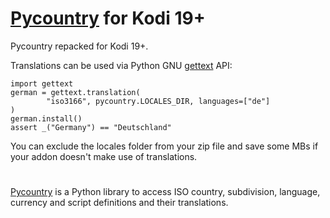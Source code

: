 # [Pycountry][pycountry-website] for Kodi 19+

Pycountry repacked for Kodi 19+.

Translations can be used via Python GNU [gettext][gettext-website] API:

```
import gettext
german = gettext.translation(
        "iso3166", pycountry.LOCALES_DIR, languages=["de"]
)
german.install()
assert _("Germany") == "Deutschland"
```

You can exclude the locales folder from your zip file and save some MBs if your addon doesn't make use of translations.


# 
[Pycountry][pycountry-website] is a Python library to access ISO country, subdivision, language, currency and script definitions and their translations.



[pycountry-website]: https://github.com/flyingcircusio/pycountry
[gettext-website]: https://docs.python.org/3/library/gettext.html


